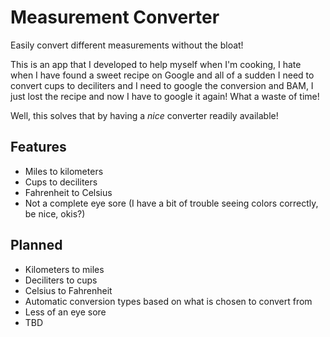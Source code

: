 # Measurement Converter
Easily convert different measurements without the bloat!

This is an app that I developed to help myself when I'm cooking, I hate when I have found a sweet recipe on Google and all of a sudden I need to convert cups to deciliters and I need to google the conversion and BAM, I just lost the recipe and now I have to google it again! What a waste of time!

Well, this solves that by having a *nice* converter readily available!

## Features
- Miles to kilometers
- Cups to deciliters
- Fahrenheit to Celsius
- Not a complete eye sore (I have a bit of trouble seeing colors correctly, be nice, okis?)
  
## Planned
- Kilometers to miles
- Deciliters to cups
- Celsius to Fahrenheit
- Automatic conversion types based on what is chosen to convert from
- Less of an eye sore
- TBD
